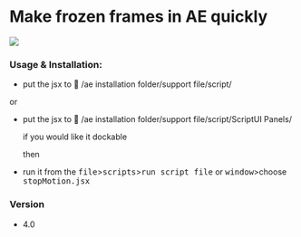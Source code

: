 
# Make **frozen** frames in AE quickly


<img src=http://ww1.sinaimg.cn/bmiddle/66e22e28gw1enwlimoietg20c80dwngp.gif></img>


### Usage & Installation:
  - put the jsx to :open_file_folder: /ae installation folder/support file/script/
   
  or

  - put the jsx to :open_file_folder: /ae installation folder/support file/script/ScriptUI Panels/
   
    if you would like it dockable 

    then

  - run it from the <kbd>file</kbd>><kbd>scripts</kbd>><kbd>run script file</kbd> or <kbd>window</kbd>>choose <kbd>stopMotion.jsx</kbd>



### Version
 - 4.0 

 <i class="icon-cog"></i> 
